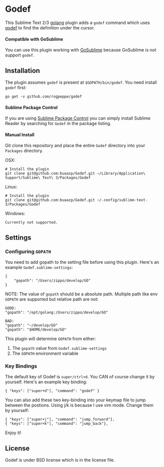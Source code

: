 # Godef

This Sublime Text 2/3 [golang](http://golang.org/) plugin adds a `godef` command which
uses [godef](http://godoc.org/code.google.com/p/rog-go/exp/cmd/godef) to find
the definition under the cursor.

#### Compatible with GoSublime

You can use this plugin working with [GoSublime](https://github.com/DisposaBoy/GoSublime) because GoSublime is not support `godef`.

## Installation

The plugin assumes `godef` is present at `$GOPATH/bin/godef`. You need install `godef` first:

    go get -v github.com/rogpeppe/godef
    
#### Sublime Package Control

If you are using [Sublime Package Control](http://wbond.net/sublime_packages/package_control) you can simply install Sublime Reader by searching for `Godef` in the package listing.

#### Manual Install

Git clone this repository and place the entire `Godef` directory into your `Packages` directory.

OSX:

    # Install the plugin
    git clone git@github.com:buaazp/Godef.git ~/Library/Application\ Support/Sublime\ Text\ 3/Packages/Godef

Linux:

    # Install the plugin
    git clone git@github.com:buaazp/Godef.git ~/.config/sublime-text-3/Packages/Godef
    
Windows:


	Currently not supported.


## Settings

### Configuring `GOPATH`

You need to add gopath to the setting file before using this plugin. Here's an example `Godef.sublime-settings`:

    {
        "gopath": "/Users/zippo/develop/GO"
    }

NOTE: The value of `gopath` should be a absolute path. Multiple path like env `GOPATH` are supported but relative path are not:

```
GOOD:
"gopath": "/opt/golang:/Users/zippo/develop/GO"

BAD:
"gopath": "~/develop/GO"
"gopath": "$HOME/develop/GO"
```

 This plugin will determine `GOPATH` from either:

1. The `gopath` value from `Godef.sublime-settings`
2. The `GOPATH` environment variable


### Key Bindings

The default key of Godef is `super/ctrl+d`. You CAN of course change it by yourself. Here's an example key binding:

    { "keys": ["super+d"], "command": "godef" }

You can also add these two key-binding into your keymap file to jump between the postions. Using j/k is because I use vim mode. Change them by yourself:

	{ "keys": ["super+j"], "command": "jump_forward"},
	{ "keys": ["super+k"], "command": "jump_back"},

Enjoy it!

## License

Godef is under BSD license which is in the license file.


